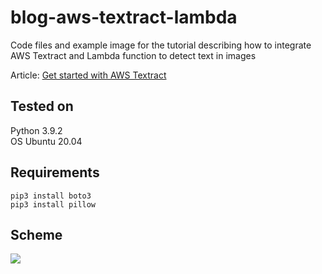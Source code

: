 # blog-aws-textract-lambda
Code files and example image for the tutorial describing how to integrate AWS Textract and Lambda function to detect text in images

Article: [Get started with AWS Textract](https://maxat-akbanov.com/get-started-with-aws-textract)

## Tested on  
Python 3.9.2  
OS Ubuntu 20.04

## Requirements
```shell
pip3 install boto3
pip3 install pillow
```

## Scheme
![](https://i.imgur.com/6Pkhn0n.png)
